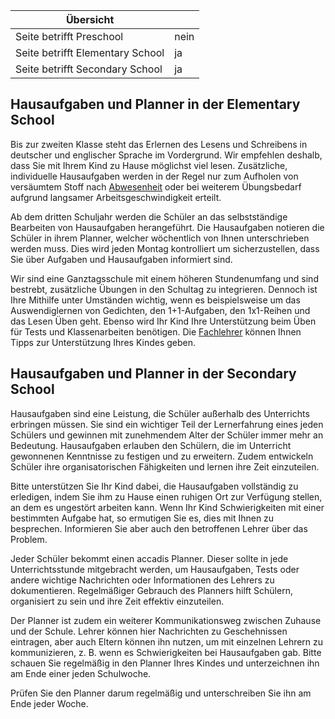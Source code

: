 | Übersicht | |
| --- | --- |
| Seite betrifft Preschool | nein |
| Seite betrifft Elementary School | ja |
| Seite betrifft Secondary School | ja |

## Hausaufgaben und Planner in der Elementary School 

Bis zur zweiten Klasse steht das Erlernen des Lesens und Schreibens in deutscher und englischer Sprache im Vordergrund. Wir empfehlen deshalb, dass Sie mit Ihrem Kind zu Hause möglichst viel lesen. Zusätzliche, individuelle Hausaufgaben werden in der Regel nur zum Aufholen von versäumtem Stoff nach [Abwesenheit](/de/Anwesenheit,_Abwesenheit,_Unterrichtsausfall_und_Schulpflicht "Anwesenheit, Abwesenheit, Unterrichtsausfall und Schulpflicht") oder bei weiterem Übungsbedarf aufgrund langsamer Arbeitsgeschwindigkeit erteilt.

Ab dem dritten Schuljahr werden die Schüler an das selbstständige Bearbeiten von Hausaufgaben herangeführt. Die Hausaufgaben notieren die Schüler in ihrem Planner, welcher wöchentlich von Ihnen unterschrieben werden muss. Dies wird jeden Montag kontrolliert um sicherzustellen, dass Sie über Aufgaben und Hausaufgaben informiert sind.

Wir sind eine Ganztagsschule mit einem höheren Stundenumfang und sind bestrebt, zusätzliche Übungen in den Schultag zu integrieren. Dennoch ist Ihre Mithilfe unter Umständen wichtig, wenn es beispielsweise um das Auswendiglernen von Gedichten, den 1+1-Aufgaben, den 1x1-Reihen und das Lesen Üben geht. Ebenso wird Ihr Kind Ihre Unterstützung beim Üben für Tests und Klassenarbeiten benötigen. Die [Fachlehrer](/de/Klassenleitung_und_Fachlehrer "Klassenleitung und Fachlehrer") können Ihnen Tipps zur Unterstützung Ihres Kindes geben.

## Hausaufgaben und Planner in der Secondary School 

Hausaufgaben sind eine Leistung, die Schüler außerhalb des Unterrichts erbringen müssen. Sie sind ein wichtiger Teil der Lernerfahrung eines jeden Schülers und gewinnen mit zunehmendem Alter der Schüler immer mehr an Bedeutung. Hausaufgaben erlauben den Schülern, die im Unterricht gewonnenen Kenntnisse zu festigen und zu erweitern. Zudem entwickeln Schüler ihre organisatorischen Fähigkeiten und lernen ihre Zeit einzuteilen.

Bitte unterstützen Sie Ihr Kind dabei, die Hausaufgaben vollständig zu erledigen, indem Sie ihm zu Hause einen ruhigen Ort zur Verfügung stellen, an dem es ungestört arbeiten kann. Wenn Ihr Kind Schwierigkeiten mit einer bestimmten Aufgabe hat, so ermutigen Sie es, dies mit Ihnen zu besprechen. Informieren Sie aber auch den betroffenen Lehrer über das Problem.

Jeder Schüler bekommt einen accadis Planner. Dieser sollte in jede Unterrichtsstunde mitgebracht werden, um Hausaufgaben, Tests oder andere wichtige Nachrichten oder Informationen des Lehrers zu dokumentieren. Regelmäßiger Gebrauch des Planners hilft Schülern, organisiert zu sein und ihre Zeit effektiv einzuteilen.

Der Planner ist zudem ein weiterer Kommunikationsweg zwischen Zuhause und der Schule. Lehrer können hier Nachrichten zu Geschehnissen eintragen, aber auch Eltern können ihn nutzen, um mit einzelnen Lehrern zu kommunizieren, z. B. wenn es Schwierigkeiten bei Hausaufgaben gab. Bitte schauen Sie regelmäßig in den Planner Ihres Kindes und unterzeichnen ihn am Ende einer jeden Schulwoche.

Prüfen Sie den Planner darum regelmäßig und unterschreiben Sie ihn am Ende jeder Woche.